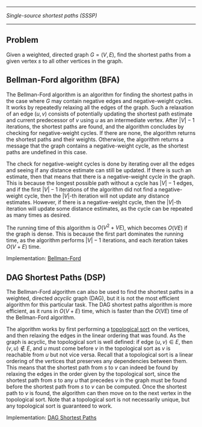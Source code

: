 ____________________________________
*Single-source shortest paths (SSSP)*
____________________________________

## Problem

Given a weighted, directed graph $G = (V,E)$, find the shortest paths from a given vertex $s$ to all other vertices in the graph.

## Bellman-Ford algorithm (BFA)

The Bellman-Ford algorithm is an algorithm for finding the shortest paths in the case where $G$ may contain negative edges and negative-weight cycles. It works by repeatedly relaxing all the edges of the graph. Such a relaxation of an edge $(u,v)$ consists of potentially updating the shortest path estimate and current predecessor of $v$ using $u$ as an intermediate vertex. After $|V|-1$ iterations, the shortest paths are found, and the algorithm concludes by checking for negative-weight cycles. If there are none, the algorithm returns the shortest paths and their weights. Otherwise, the algorithm returns a message that the graph contains a negative-weight cycle, as the shortest paths are undefined in this case.

The check for negative-weight cycles is done by iterating over all the edges and seeing if any distance estimate can still be updated. If there is such an estimate, then that means that there is a negative-weight cycle in the graph. This is because the longest possible path without a cycle has $|V|-1$ edges, and if the first $|V|-1$ iterations of the algorithm did not find a negative-weight cycle, then the $|V|$-th iteration will not update any distance estimates. However, if there is a negative-weight cycle, then the $|V|$-th iteration will update some distance estimates, as the cycle can be repeated as many times as desired.

The running time of this algorithm is $O(V^2 + VE)$, which becomes $O(VE)$ if the graph is dense. This is because the first part dominates the running time, as the algorithm performs $|V|-1$ iterations, and each iteration takes $O(V + E)$ time.

Implementation: [Bellman-Ford](https://github.com/pl3onasm/AADS/tree/main/algorithms/graphs/bellman/bfa.c)

## DAG Shortest Paths (DSP)

The Bellman-Ford algorithm can also be used to find the shortest paths in a weighted, directed *acyclic* graph (DAG), but it is not the most efficient algorithm for this particular task. The DAG shortest paths algorithm is more efficient, as it runs in $O(V+E)$ time, which is faster than the $O(VE)$ time of the Bellman-Ford algorithm.

The algorithm works by first performing a [topological sort](https://github.com/pl3onasm/AADS/tree/main/algorithms/graphs/top-sort) on the vertices, and then relaxing the edges in the linear ordering that was found. As the graph is acyclic, the topological sort is well defined: if edge $(u,v) \in E$, then $(v,u) \notin E$, and $u$ must come before $v$ in the topological sort as $v$ is reachable from $u$ but not vice versa. Recall that a topological sort is a linear ordering of the vertices that preserves any dependencies between them. This means that the shortest path from $s$ to $v$ can indeed be found by relaxing the edges in the order given by the topological sort, since the shortest path from $s$ to any $u$ that precedes $v$ in the graph must be found before the shortest path from $s$ to $v$ can be computed. Once the shortest path to $v$ is found, the algorithm can then move on to the next vertex in the topological sort. Note that a topological sort is not necessarily unique, but any topological sort is guaranteed to work.

Implementation: [DAG Shortest Paths](https://github.com/pl3onasm/AADS/tree/main/algorithms/graphs/bellman/dsp.c)
